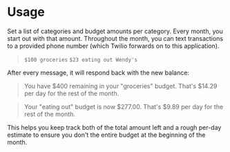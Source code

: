 # Usage

Set a list of categories and budget amounts per category. Every month, you
start out with that amount. Throughout the month, you can text transactions to
a provided phone number (which Twilio forwards on to this application).

> `$100 groceries`
> `$23 eating out Wendy's`

After every message, it will respond back with the new balance:

> You have $400 remaining in your "groceries" budget. That's $14.29 per day for
> the rest of the month.

> Your "eating out" budget is now $277.00. That's $9.89 per day for the rest of
> the month.

This helps you keep track both of the total amount left and a rough per-day
estimate to ensure you don't the entire budget at the beginning of the month.

